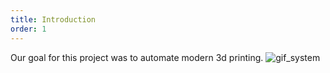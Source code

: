 ```yaml
---
title: Introduction
order: 1
---
```

Our goal for this project was to automate modern 3d printing.
![gif_system](https://i.imgur.com/S61tySM.gif)
